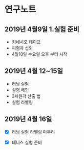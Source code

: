 연구노트
===========
 2019년 4월9일
 1.실험 준비 
---------------
- 키네시오 테이프 
- 피험자 섭외
- 4월10일 수요일 오후 부터 시작
 
 
 2019년 4월 12~15일
 ------------------------
 + 러닝 실험
 + 실험 메인
 + 3차원각 산출 법
 + 실험 라벨링
 
 
 2019년 4월 16일
 -----------------------
 
 - [x] 러닝 실험 라벨링 마무리


 - [x]   테니스 실험 준비

